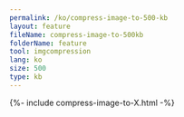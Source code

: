 ```yaml
---
permalink: /ko/compress-image-to-500-kb
layout: feature
fileName: compress-image-to-500kb
folderName: feature
tool: imgcompression
lang: ko
size: 500
type: kb
---
```


{%- include compress-image-to-X.html -%}
